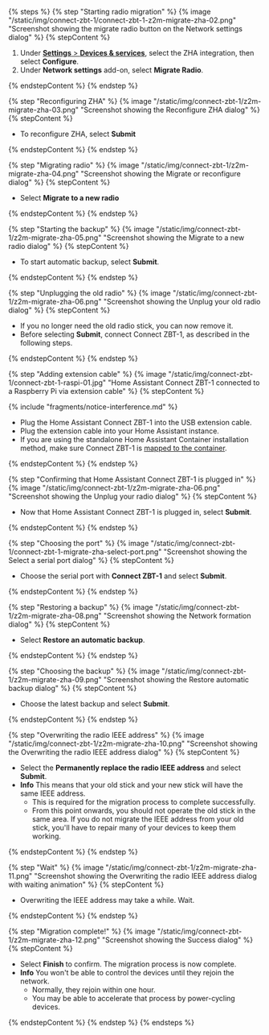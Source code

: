 <!---steps on migrating an existing ZHA network to a Home Assistant Connect ZBT-1 stick. -->

{% steps %}
{% step "Starting radio migration" %}
{% image "/static/img/connect-zbt-1/connect-zbt-1-z2m-migrate-zha-02.png" "Screenshot showing the migrate radio button on the Network settings dialog" %}
{% stepContent %}

1. Under [**Settings** > **Devices & services**](https://my.home-assistant.io/redirect/integrations/), select the ZHA integration, then select **Configure**.
2. Under **Network settings** add-on, select **Migrate Radio**.

{% endstepContent %}
{% endstep %}

{% step "Reconfiguring ZHA" %}
{% image "/static/img/connect-zbt-1/z2m-migrate-zha-03.png" "Screenshot showing the Reconfigure ZHA dialog" %}
{% stepContent %}

- To reconfigure ZHA, select **Submit**

{% endstepContent %}
{% endstep %}

{% step "Migrating radio" %}
{% image "/static/img/connect-zbt-1/z2m-migrate-zha-04.png" "Screenshot showing the Migrate or reconfigure dialog" %}
{% stepContent %}

- Select **Migrate to a new radio**

{% endstepContent %}
{% endstep %}

{% step "Starting the backup" %}
{% image "/static/img/connect-zbt-1/z2m-migrate-zha-05.png" "Screenshot showing the Migrate to a new radio dialog" %}
{% stepContent %}

- To start automatic backup, select **Submit**.

{% endstepContent %}
{% endstep %}

{% step "Unplugging the old radio" %}
{% image "/static/img/connect-zbt-1/z2m-migrate-zha-06.png" "Screenshot showing the Unplug your old radio dialog" %}
{% stepContent %}

- If you no longer need the old radio stick, you can now remove it.
- Before selecting **Submit**, connect Connect&nbsp;ZBT-1, as described in the following steps.

{% endstepContent %}
{% endstep %}

{% step "Adding extension cable" %}
{% image "/static/img/connect-zbt-1/connect-zbt-1-raspi-01.jpg" "Home Assistant Connect&nbsp;ZBT-1 connected to a Raspberry Pi via extension cable" %}
{% stepContent %}

{% include "fragments/notice-interference.md" %}

- Plug the Home Assistant Connect&nbsp;ZBT-1 into the USB extension cable.
- Plug the extension cable into your Home Assistant instance.
- If you are using the standalone Home Assistant Container installation method, make sure Connect&nbsp;ZBT-1 is [mapped to the container](https://www.home-assistant.io/installation/linux#exposing-devices).

{% endstepContent %}
{% endstep %}

{% step "Confirming that Home Assistant Connect&nbsp;ZBT-1 is plugged in" %}
{% image "/static/img/connect-zbt-1/z2m-migrate-zha-06.png" "Screenshot showing the Unplug your radio dialog" %}
{% stepContent %}

- Now that Home Assistant Connect&nbsp;ZBT-1 is plugged in, select **Submit**.

{% endstepContent %}
{% endstep %}

{% step "Choosing the port" %}
{% image "/static/img/connect-zbt-1/connect-zbt-1-migrate-zha-select-port.png" "Screenshot showing the Select a serial port dialog" %}
{% stepContent %}

- Choose the serial port with **Connect&nbsp;ZBT-1** and select **Submit**.

{% endstepContent %}
{% endstep %}

{% step "Restoring a backup" %}
{% image "/static/img/connect-zbt-1/z2m-migrate-zha-08.png" "Screenshot showing the Network formation dialog" %}
{% stepContent %}

- Select **Restore an automatic backup**.

{% endstepContent %}
{% endstep %}

{% step "Choosing the backup" %}
{% image "/static/img/connect-zbt-1/z2m-migrate-zha-09.png" "Screenshot showing the Restore automatic backup dialog" %}
{% stepContent %}

- Choose the latest backup and select **Submit**.

{% endstepContent %}
{% endstep %}

{% step "Overwriting the radio IEEE address" %}
{% image "/static/img/connect-zbt-1/z2m-migrate-zha-10.png" "Screenshot showing the Overwriting the radio IEEE address dialog" %}
{% stepContent %}

- Select the **Permanently replace the radio IEEE address** and select **Submit**.
- **Info** This means that your old stick and your new stick will have the same IEEE address.
  - This is required for the migration process to complete successfully.
  - From this point onwards, you should not operate the old stick in the same area. If you do not migrate the IEEE address from your old stick, you'll have to repair many of your devices to keep them working.

{% endstepContent %}
{% endstep %}

{% step "Wait" %}
{% image "/static/img/connect-zbt-1/z2m-migrate-zha-11.png" "Screenshot showing the Overwriting the radio IEEE address dialog with waiting animation" %}
{% stepContent %}

- Overwriting the IEEE address may take a while. Wait.

{% endstepContent %}
{% endstep %}

{% step "Migration complete!" %}
{% image "/static/img/connect-zbt-1/z2m-migrate-zha-12.png" "Screenshot showing the Success dialog" %}
{% stepContent %}

- Select **Finish** to confirm. The migration process is now complete.
- **Info** You won't be able to control the devices until they rejoin the network.
  - Normally, they rejoin within one hour.
  - You may be able to accelerate that process by power-cycling devices.

{% endstepContent %}
{% endstep %}
{% endsteps %}
